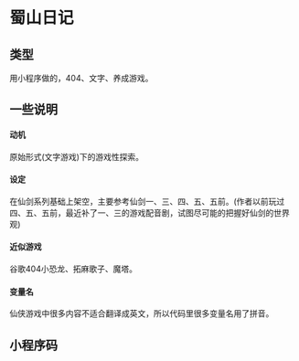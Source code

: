 # 蜀山日记

## 类型
用小程序做的，404、文字、养成游戏。

## 一些说明

#### 动机
原始形式(文字游戏)下的游戏性探索。

#### 设定
在仙剑系列基础上架空，主要参考仙剑一、三、四、五、五前。(作者以前玩过四、五、五前，最近补了一、三的游戏配音剧，试图尽可能的把握好仙剑的世界观)

#### 近似游戏
谷歌404小恐龙、拓麻歌子、魔塔。

#### 变量名
仙侠游戏中很多内容不适合翻译成英文，所以代码里很多变量名用了拼音。

## 小程序码
